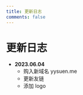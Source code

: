 ```yaml
---
title: 更新日志
comments: false
---
```


# 更新日志

- **2023.06.04**
  - 购入新域名 yysuen.me
  - 更新友链
  - 添加 logo
